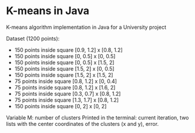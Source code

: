 # K-means in Java
K-means algorithm implementation in Java for a University project

Dataset (1200 points):
* 150 points inside square [0.9, 1.2] x [0.8, 1.2]
* 150 points inside square [0, 0.5] x [0, 0.5]
* 150 points inside square [0, 0.5] x [1.5, 2]
* 150 points inside square [1.5, 2] x [0, 0.5]
* 150 points inside square [1.5, 2] x [1.5, 2]
* 75 points inside square [0.8, 1.2] x [0, 0.4]
* 75 points inside square [0.8, 1.2] x [1.6, 2]
* 75 points inside square [0.3, 0.7] x [0.8, 1.2]
* 75 points inside square [1.3, 1.7] x [0.8, 1.2]
* 150 points inside square [0, 2] x [0, 2]

Variable M: number of clusters
Printed in the terminal: current iteration, two lists with the center coordinates of the clusters (x and y), error.
